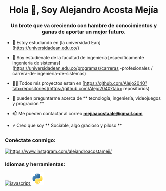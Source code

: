 <h1 align = "center"> Hola 👋, Soy Alejandro Acosta Mejía </h1>
<h3 align = "center"> Un brote que va creciendo con hambre de conocimientos y ganas de aportar un mejor futuro. </h3>

- 🔭 Estoy estudiando en [la universidad Ean] (https://universidadean.edu.co/)

- 👯 Soy estudienate de la facultad de ingeniería [específicamente ingeniería de sistemas] (https://universidadean.edu.co/programas/carreras -profesionales / carrera-de-ingenieria-de-sistemas)

- 👨‍💻 Todos mis proyectos estan en [https://github.com/Alejo2040?tab=repositories](https://github.com/Alejo2040?tab= repositorios)

- 💬 pueden preguntarme acerca de ** tecnología, ingeniería, videojuegos y progración **

- 📫 Me pueden contactar al correo **mejiaacostaale@gmail.com**

- ⚡ Creo que soy ** Sociable, algo gracioso y piloso **

<h3 align = "left"> Conéctate conmigo: </h3>
<p align = "left">
<a href = "https: // instagram. com / https: //www.instagram.com/alejandroacostameji/ "target =" blank "> <img align =" center "src =" https://raw.githubusercontent.com/rahuldkjain/github-profile-readme-generator /master/src/images/icons/Social/instagram.svg "alt =" https://www.instagram.com/alejandroacostameji/ "height =" 30 "width =" 40 "/> </a>
</ p >

<h3 align = "left"> Idiomas y herramientas: </h3>
<p align = "left"> <a href="https://developer.mozilla.org/en-US/docs/Web/JavaScript" target="_blank"> <img src = "https: // raw. githubusercontent.com/devicons/devicon/master/icons/javascript/javascript-original.svg "alt =" javascript "width =" 40 "height =" 40 "/> </a> <a href =" https: // www.python.org "target =" _ blank "> <img src =" https://raw.githubusercontent.com/devicons/devicon/master/icons/python/python-original.svg "alt =" python "width = "40" altura = "40" /> </a> </p>
